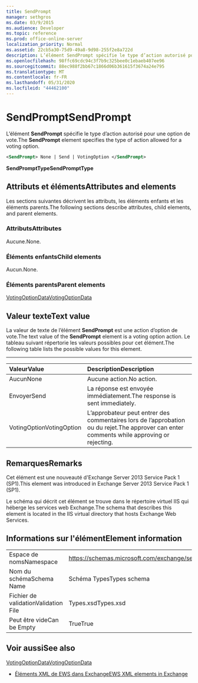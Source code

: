 ```yaml
---
title: SendPrompt
manager: sethgros
ms.date: 03/9/2015
ms.audience: Developer
ms.topic: reference
ms.prod: office-online-server
localization_priority: Normal
ms.assetid: 22cb5a30-75d9-49a8-9d98-255f2e8a722d
description: L’élément SendPrompt spécifie le type d’action autorisé pour une option de vote.
ms.openlocfilehash: 98ffc69cdc94c3f7b9c325bee0c1ebaeb407ee96
ms.sourcegitcommit: 88ec988f2bb67c1866d06b361615f3674a24e795
ms.translationtype: MT
ms.contentlocale: fr-FR
ms.lasthandoff: 05/31/2020
ms.locfileid: "44462100"
---
```

# <a name="sendprompt"></a><span data-ttu-id="88846-103">SendPrompt</span><span class="sxs-lookup"><span data-stu-id="88846-103">SendPrompt</span></span>

<span data-ttu-id="88846-104">L’élément **SendPrompt** spécifie le type d’action autorisé pour une option de vote.</span><span class="sxs-lookup"><span data-stu-id="88846-104">The **SendPrompt** element specifies the type of action allowed for a voting option.</span></span> 
  
```XML
<SendPrompt> None | Send | VotingOption </SendPrompt>
```

 <span data-ttu-id="88846-105">**SendPromptType**</span><span class="sxs-lookup"><span data-stu-id="88846-105">**SendPromptType**</span></span>
## <a name="attributes-and-elements"></a><span data-ttu-id="88846-106">Attributs et éléments</span><span class="sxs-lookup"><span data-stu-id="88846-106">Attributes and elements</span></span>

<span data-ttu-id="88846-107">Les sections suivantes décrivent les attributs, les éléments enfants et les éléments parents.</span><span class="sxs-lookup"><span data-stu-id="88846-107">The following sections describe attributes, child elements, and parent elements.</span></span>
  
### <a name="attributes"></a><span data-ttu-id="88846-108">Attributs</span><span class="sxs-lookup"><span data-stu-id="88846-108">Attributes</span></span>

<span data-ttu-id="88846-109">Aucune.</span><span class="sxs-lookup"><span data-stu-id="88846-109">None.</span></span>
  
### <a name="child-elements"></a><span data-ttu-id="88846-110">Éléments enfants</span><span class="sxs-lookup"><span data-stu-id="88846-110">Child elements</span></span>

<span data-ttu-id="88846-111">Aucun.</span><span class="sxs-lookup"><span data-stu-id="88846-111">None.</span></span>
  
### <a name="parent-elements"></a><span data-ttu-id="88846-112">Éléments parents</span><span class="sxs-lookup"><span data-stu-id="88846-112">Parent elements</span></span>

[<span data-ttu-id="88846-113">VotingOptionData</span><span class="sxs-lookup"><span data-stu-id="88846-113">VotingOptionData</span></span>](votingoptiondata.md)
  
## <a name="text-value"></a><span data-ttu-id="88846-114">Valeur texte</span><span class="sxs-lookup"><span data-stu-id="88846-114">Text value</span></span>

<span data-ttu-id="88846-115">La valeur de texte de l’élément **SendPrompt** est une action d’option de vote.</span><span class="sxs-lookup"><span data-stu-id="88846-115">The text value of the **SendPrompt** element is a voting option action.</span></span> <span data-ttu-id="88846-116">Le tableau suivant répertorie les valeurs possibles pour cet élément.</span><span class="sxs-lookup"><span data-stu-id="88846-116">The following table lists the possible values for this element.</span></span> 
  
****

|<span data-ttu-id="88846-117">**Valeur**</span><span class="sxs-lookup"><span data-stu-id="88846-117">**Value**</span></span>|<span data-ttu-id="88846-118">**Description**</span><span class="sxs-lookup"><span data-stu-id="88846-118">**Description**</span></span>|
|:-----|:-----|
|<span data-ttu-id="88846-119">Aucun</span><span class="sxs-lookup"><span data-stu-id="88846-119">None</span></span>  <br/> |<span data-ttu-id="88846-120">Aucune action.</span><span class="sxs-lookup"><span data-stu-id="88846-120">No action.</span></span>  <br/> |
|<span data-ttu-id="88846-121">Envoyer</span><span class="sxs-lookup"><span data-stu-id="88846-121">Send</span></span>  <br/> |<span data-ttu-id="88846-122">La réponse est envoyée immédiatement.</span><span class="sxs-lookup"><span data-stu-id="88846-122">The response is sent immediately.</span></span>  <br/> |
|<span data-ttu-id="88846-123">VotingOption</span><span class="sxs-lookup"><span data-stu-id="88846-123">VotingOption</span></span>  <br/> |<span data-ttu-id="88846-124">L’approbateur peut entrer des commentaires lors de l’approbation ou du rejet.</span><span class="sxs-lookup"><span data-stu-id="88846-124">The approver can enter comments while approving or rejecting.</span></span>  <br/> |
   
## <a name="remarks"></a><span data-ttu-id="88846-125">Remarques</span><span class="sxs-lookup"><span data-stu-id="88846-125">Remarks</span></span>

<span data-ttu-id="88846-126">Cet élément est une nouveauté d'Exchange Server 2013 Service Pack 1 (SP1).</span><span class="sxs-lookup"><span data-stu-id="88846-126">This element was introduced in Exchange Server 2013 Service Pack 1 (SP1).</span></span>
  
<span data-ttu-id="88846-127">Le schéma qui décrit cet élément se trouve dans le répertoire virtuel IIS qui héberge les services web Exchange.</span><span class="sxs-lookup"><span data-stu-id="88846-127">The schema that describes this element is located in the IIS virtual directory that hosts Exchange Web Services.</span></span>
  
## <a name="element-information"></a><span data-ttu-id="88846-128">Informations sur l'élément</span><span class="sxs-lookup"><span data-stu-id="88846-128">Element information</span></span>

|||
|:-----|:-----|
|<span data-ttu-id="88846-129">Espace de noms</span><span class="sxs-lookup"><span data-stu-id="88846-129">Namespace</span></span>  <br/> |https://schemas.microsoft.com/exchange/services/2006/types  <br/> |
|<span data-ttu-id="88846-130">Nom du schéma</span><span class="sxs-lookup"><span data-stu-id="88846-130">Schema Name</span></span>  <br/> |<span data-ttu-id="88846-131">Schéma Types</span><span class="sxs-lookup"><span data-stu-id="88846-131">Types schema</span></span>  <br/> |
|<span data-ttu-id="88846-132">Fichier de validation</span><span class="sxs-lookup"><span data-stu-id="88846-132">Validation File</span></span>  <br/> |<span data-ttu-id="88846-133">Types.xsd</span><span class="sxs-lookup"><span data-stu-id="88846-133">Types.xsd</span></span>  <br/> |
|<span data-ttu-id="88846-134">Peut être vide</span><span class="sxs-lookup"><span data-stu-id="88846-134">Can be Empty</span></span>  <br/> |<span data-ttu-id="88846-135">True</span><span class="sxs-lookup"><span data-stu-id="88846-135">True</span></span>  <br/> |
   
## <a name="see-also"></a><span data-ttu-id="88846-136">Voir aussi</span><span class="sxs-lookup"><span data-stu-id="88846-136">See also</span></span>



[<span data-ttu-id="88846-137">VotingOptionData</span><span class="sxs-lookup"><span data-stu-id="88846-137">VotingOptionData</span></span>](votingoptiondata.md)


- [<span data-ttu-id="88846-138">Éléments XML de EWS dans Exchange</span><span class="sxs-lookup"><span data-stu-id="88846-138">EWS XML elements in Exchange</span></span>](ews-xml-elements-in-exchange.md)

